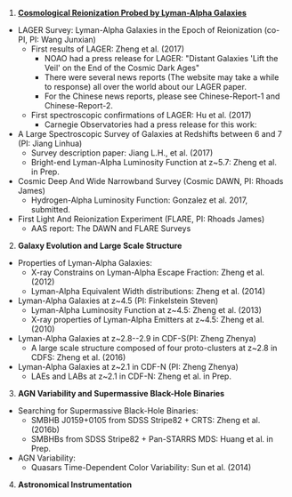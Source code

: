 

1. **[Cosmological Reionization Probed by Lyman-Alpha Galaxies](/EoR/EoR.md)**
- LAGER Survey: Lyman-Alpha Galaxies in the Epoch of Reionization (co-PI, PI: Wang Junxian)
  - First results of LAGER: Zheng et al. (2017)
    -   NOAO had a press release for LAGER: "Distant Galaxies 'Lift the Veil' on the End of the Cosmic Dark Ages"
    -   There were several news reports (The website may take a while to response) all over the world about our LAGER paper.
    -   For the Chinese news reports, please see Chinese-Report-1 and Chinese-Report-2.
  - First spectroscopic confirmations of LAGER: Hu et al. (2017)
    -   Carnegie Observatories had a press release for this work:  
- A Large Spectroscopic Survey of Galaxies at Redshifts between 6 and 7 (PI: Jiang Linhua)
  - Survey description paper: Jiang L.H., et al. (2017)
  - Bright-end Lyman-Alpha Luminosity Function at z~5.7: Zheng et al. in Prep.    
- Cosmic Deep And Wide Narrowband Survey (Cosmic DAWN, PI: Rhoads James)
  - Hydrogen-Alpha Luminosity Function: Gonzalez et al. 2017, submitted.
- First Light And Reionization Experiment (FLARE, PI: Rhoads James)
  - AAS report: The DAWN and FLARE Surveys
      
2. **Galaxy Evolution and Large Scale Structure**
- Properties of Lyman-Alpha Galaxies:
  -   X-ray Constrains on Lyman-Alpha Escape Fraction: Zheng et al. (2012)
  -   Lyman-Alpha Equivalent Width distributions: Zheng et al. (2014)
- Lyman-Alpha Galaxies at z~4.5 (PI: Finkelstein Steven)
  -   Lyman-Alpha Luminosity Function at z~4.5: Zheng et al. (2013)
  -   X-ray properties of Lyman-Alpha Emitters at z~4.5: Zheng et al. (2010)
- Lyman-Alpha Galaxies at z~2.8--2.9 in CDF-S(PI: Zheng Zhenya)
  -   A large scale structure composed of four proto-clusters at z~2.8 in CDFS: Zheng et al. (2016)
- Lyman-Alpha Galaxies at z~2.1 in CDF-N (PI: Zheng Zhenya)
  -   LAEs and LABs at z~2.1 in CDF-N: Zheng et al. in Prep.

3. **AGN Variability and Supermassive Black-Hole Binaries**
- Searching for Supermassive Black-Hole Binaries:
  -   SMBHB J0159+0105 from SDSS Stripe82 + CRTS: Zheng et al. (2016b)
  -   SMBHBs from SDSS Stripe82 + Pan-STARRS MDS: Huang et al. in Prep.
- AGN Variability:
  -   Quasars Time-Dependent Color Variability: Sun et al. (2014)
  
4. **Astronomical Instrumentation**
  
